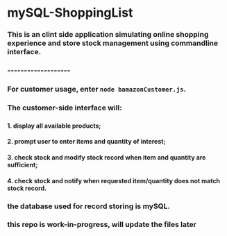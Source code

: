 # mySQL-ShoppingList

### This is an clint side application simulating online shopping experience and store stock management using commandline interface.
###
###
### -------------------
### For customer usage, enter `node bamazonCustomer.js`.
### The customer-side interface will:
###
####     1. display all available products;
####    2. prompt user to enter items and quantity of interest;
####    3. check stock and modify stock record when item and quantity are sufficient;
####     4. check stock and notify when requested item/quantity does not match stock record.
###
###
### the database used for record storing is mySQL.


### this repo is work-in-progress, will update the files later
